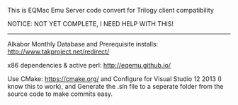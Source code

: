 This is EQMac Emu Server code convert for Trilogy client compatibility 

NOTICE: NOT YET COMPLETE, I NEED HELP WITH THIS!

----------------------------------------------------------

Alkabor Monthly Database and Prerequisite installs: http://www.takproject.net/redirect/

x86 dependencies & active perl: http://eqemu.github.io/

Use CMake: https://cmake.org/ and Configure for Visual Studio 12 2013 (I know this to work), 
and Generate the .sln file to a seperate folder from the source code to make commits easy.